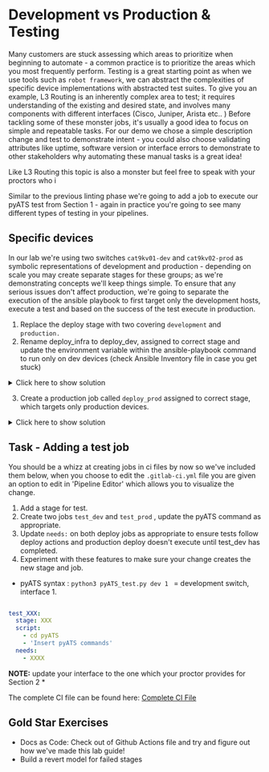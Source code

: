 
# Development vs Production & Testing

Many customers are stuck assessing which areas to prioritize when beginning to automate - a common practice is to prioritize the areas which you most frequently perform. Testing is a great starting point as when we use tools such as `robot framework`, we can abstract the complexities of specific device implementations with abstracted test suites. To give you an example, L3 Routing is an inherently complex area to test; it requires understanding of the existing and desired state, and involves many components with different interfaces (Cisco, Juniper, Arista etc.. ) Before tackling some of these monster jobs, it's usually a good idea to focus on simple and repeatable tasks. For our demo we chose a simple description change and test to demonstrate intent - you could also choose validating attributes like uptime, software version or interface errors to demonstrate to other stakeholders why automating these manual tasks is a great idea!

Like L3 Routing this topic is also a monster but feel free to speak with your proctors who i

Similar to the previous linting phase we're going to add a job to execute our pyATS test from Section 1 - again in practice you're going to see many different types of testing in your pipelines.


## Specific devices

In our lab we're using two switches `cat9kv01-dev` and `cat9kv02-prod` as symbolic representations of development and production - depending on scale you may create separate stages for these groups; as we're demonstrating concepts we'll keep things simple. To ensure that any serious issues don't affect production, we're going to separate the execution of the ansible playbook to first target only the development hosts, execute a test and based on the success of the test execute in production.

1. Replace the deploy stage with two covering `development` and `production.`
2. Rename deploy_infra to deploy_dev, assigned to correct stage and update the environment variable within the ansible-playbook command to run only on dev devices (check Ansible Inventory file in case you get stuck)

<details><summary>Click here to show solution</summary>

```yml linenums="1"
deploy_dev:
  stage: development
  script:
    - cd Ansible
    - ansible-playbook -i inventory -e 'devices=development' playbooks/interface_update.yml
  needs: 
    - yamllint
  only:
    - master

```

</details>

3. Create a production job called `deploy_prod` assigned to correct stage, which targets only production devices.

<details><summary>Click here to show solution</summary>

```yml linenums="1"

deploy_prod:
  stage: production
  script:
    - cd Ansible
    - ansible-playbook -i inventory -e 'devices=production' playbooks/interface_update.yml
  needs: 
    - yamllint
  only:
    - master    
```

</details>

## Task - Adding a test job

You should be a whizz at creating jobs in ci files by now so we've included them below, when you choose to edit the `.gitlab-ci.yml` file you are given an option to edit in 'Pipeline Editor' which allows you to visualize the change. 

1. Add a stage for test.
2. Create two jobs `test_dev` and `test_prod` , update the pyATS command as appropriate.
3. Update `needs:` on both deploy jobs as appropriate to ensure tests follow deploy actions and production deploy doesn't execute until test_dev has completed.
4. Experiment with these features to make sure your change creates the new stage and job.

* pyATS syntax : `python3 pyATS_test.py dev 1 ` = development switch, interface 1.

```yml linenums="1" title="pyATS example"

test_XXX:
  stage: XXX
  script:
    - cd pyATS
    - 'Insert pyATS commands'
  needs:
    - XXXX

```

**NOTE:** update your interface to the one which your proctor provides for Section 2 *

The complete CI file can be found here: [Complete CI File](https://github.com/moore-automation/local_dev_to_cicd/blob/main/content/gitlab/.gitlab-ci.yml)

## Gold Star Exercises

* Docs as Code: Check out of Github Actions file and try and figure out how we've made this lab guide!
* Build a revert model for failed stages
